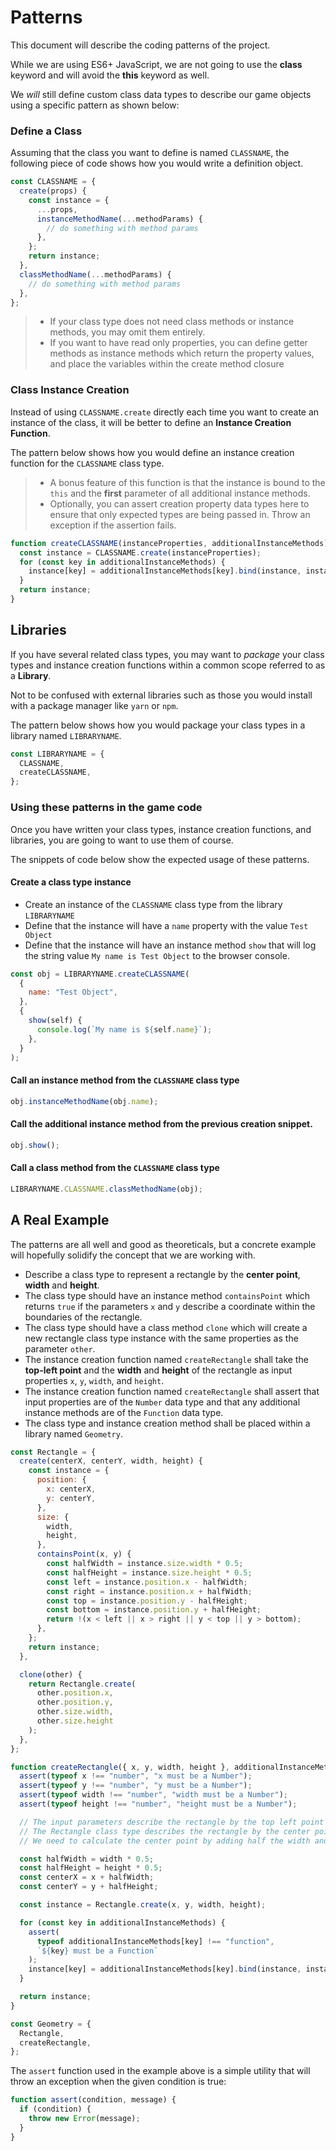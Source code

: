 # Patterns

This document will describe the coding patterns of the project.

While we are using ES6+ JavaScript, we are not going to use the **class** keyword and will avoid the **this** keyword as well.

We _will_ still define custom class data types to describe our game objects using a specific pattern as shown below:

### Define a Class

Assuming that the class you want to define is named `CLASSNAME`, the following piece of code shows how you would write a definition object.

```javascript
const CLASSNAME = {
  create(props) {
    const instance = {
      ...props,
      instanceMethodName(...methodParams) {
        // do something with method params
      },
    };
    return instance;
  },
  classMethodName(...methodParams) {
    // do something with method params
  },
};
```

> - If your class type does not need class methods or instance methods, you may omit them entirely.
> - If you want to have read only properties, you can define getter methods as instance methods which return the property values, and place the variables within the create method closure

### Class Instance Creation

Instead of using `CLASSNAME.create` directly each time you want to create an instance of the class, it will be better to define an **Instance Creation Function**.

The pattern below shows how you would define an instance creation function for the `CLASSNAME` class type.

> - A bonus feature of this function is that the instance is bound to the `this` and the **first** parameter of all additional instance methods.
> - Optionally, you can assert creation property data types here to ensure that only expected types are being passed in. Throw an exception if the assertion fails.

```javascript
function createCLASSNAME(instanceProperties, additionalInstanceMethods) {
  const instance = CLASSNAME.create(instanceProperties);
  for (const key in additionalInstanceMethods) {
    instance[key] = additionalInstanceMethods[key].bind(instance, instance);
  }
  return instance;
}
```

## Libraries

If you have several related class types, you may want to _package_ your class types and instance creation functions within a common scope referred to as a **Library**.

Not to be confused with external libraries such as those you would install with a package manager like `yarn` or `npm`.

The pattern below shows how you would package your class types in a library named `LIBRARYNAME`.

```javascript
const LIBRARYNAME = {
  CLASSNAME,
  createCLASSNAME,
};
```

### Using these patterns in the game code

Once you have written your class types, instance creation functions, and libraries, you are going to want to use them of course.

The snippets of code below show the expected usage of these patterns.

#### Create a class type instance

- Create an instance of the `CLASSNAME` class type from the library `LIBRARYNAME`
- Define that the instance will have a `name` property with the value `Test Object`
- Define that the instance will have an instance method `show` that will log the string value `My name is Test Object` to the browser console.

```javascript
const obj = LIBRARYNAME.createCLASSNAME(
  {
    name: "Test Object",
  },
  {
    show(self) {
      console.log(`My name is ${self.name}`);
    },
  }
);
```

#### Call an instance method from the `CLASSNAME` class type

```javascript
obj.instanceMethodName(obj.name);
```

#### Call the additional instance method from the previous creation snippet.

```javascript
obj.show();
```

#### Call a class method from the `CLASSNAME` class type

```javascript
LIBRARYNAME.CLASSNAME.classMethodName(obj);
```

## A Real Example

The patterns are all well and good as theoreticals, but a concrete example will hopefully solidify the concept that we are working with.

- Describe a class type to represent a rectangle by the **center point**, **width** and **height**.
- The class type should have an instance method `containsPoint` which returns `true` if the parameters `x` and `y` describe a coordinate within the boundaries of the rectangle.
- The class type should have a class method `clone` which will create a new rectangle class type instance with the same properties as the parameter `other`.
- The instance creation function named `createRectangle` shall take the **top-left point** and the **width** and **height** of the rectangle as input properties `x`, `y`, `width`, and `height`.
- The instance creation function named `createRectangle` shall assert that input properties are of the `Number` data type and that any additional instance methods are of the `Function` data type.
- The class type and instance creation method shall be placed within a library named `Geometry`.

```javascript
const Rectangle = {
  create(centerX, centerY, width, height) {
    const instance = {
      position: {
        x: centerX,
        y: centerY,
      },
      size: {
        width,
        height,
      },
      containsPoint(x, y) {
        const halfWidth = instance.size.width * 0.5;
        const halfHeight = instance.size.height * 0.5;
        const left = instance.position.x - halfWidth;
        const right = instance.position.x + halfWidth;
        const top = instance.position.y - halfHeight;
        const bottom = instance.position.y + halfHeight;
        return !(x < left || x > right || y < top || y > bottom);
      },
    };
    return instance;
  },

  clone(other) {
    return Rectangle.create(
      other.position.x,
      other.position.y,
      other.size.width,
      other.size.height
    );
  },
};

function createRectangle({ x, y, width, height }, additionalInstanceMethods) {
  assert(typeof x !== "number", "x must be a Number");
  assert(typeof y !== "number", "y must be a Number");
  assert(typeof width !== "number", "width must be a Number");
  assert(typeof height !== "number", "height must be a Number");

  // The input parameters describe the rectangle by the top left point and the size of the rectangle.
  // The Rectangle class type describes the rectangle by the center point and the size of the rectangle.
  // We need to calculate the center point by adding half the width and height to the top left point to find the center.

  const halfWidth = width * 0.5;
  const halfHeight = height * 0.5;
  const centerX = x + halfWidth;
  const centerY = y + halfHeight;

  const instance = Rectangle.create(x, y, width, height);

  for (const key in additionalInstanceMethods) {
    assert(
      typeof additionalInstanceMethods[key] !== "function",
      `${key} must be a Function`
    );
    instance[key] = additionalInstanceMethods[key].bind(instance, instance);
  }

  return instance;
}

const Geometry = {
  Rectangle,
  createRectangle,
};
```

The `assert` function used in the example above is a simple utility that will throw an exception when the given condition is true:

```javascript
function assert(condition, message) {
  if (condition) {
    throw new Error(message);
  }
}
```
